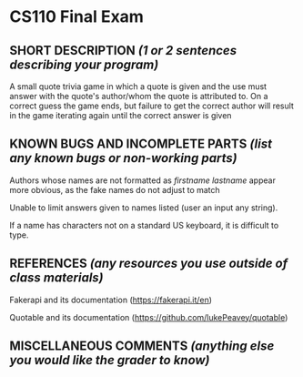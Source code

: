 # CS110 Final Exam

## SHORT DESCRIPTION *(1 or 2 sentences describing your program)*

A small quote trivia game in which a quote is given and the use must answer with the quote's author/whom the quote is attributed to.
On a correct guess the game ends, but failure to get the correct author will result in the game iterating again until the
correct answer is given

## KNOWN BUGS AND INCOMPLETE PARTS *(list any known bugs or non-working parts)*

Authors whose names are not formatted as *firstname* *lastname* appear more obvious, as the fake names do not adjust to match

Unable to limit answers given to names listed (user an input any string).

If a name has characters not on a standard US keyboard, it is difficult to type.
## REFERENCES *(any resources you use outside of class materials)*

Fakerapi and its documentation (<https://fakerapi.it/en>)

Quotable and its documentation (<https://github.com/lukePeavey/quotable>)

## MISCELLANEOUS COMMENTS *(anything else you would like the grader to know)*
